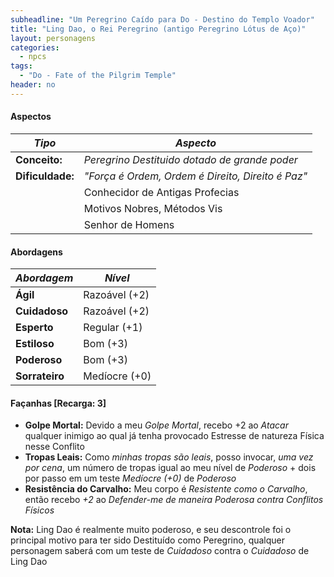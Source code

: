 ```yaml
---
subheadline: "Um Peregrino Caído para Do - Destino do Templo Voador" 
title: "Ling Dao, o Rei Peregrino (antigo Peregrino Lótus de Aço)"
layout: personagens
categories:
  - npcs
tags:
  - "Do - Fate of the Pilgrim Temple"
header: no
---
```



#### Aspectos

| ***Tipo*** | ***Aspecto*** |
|-|-|
| **Conceito:** | _Peregrino Destituido dotado de grande poder_ | 
| **Dificuldade:** | _"Força é Ordem, Ordem é Direito, Direito é Paz"_ |
| | Conhecidor de Antigas Profecias |
| | Motivos Nobres, Métodos Vis |
| | Senhor de Homens |

#### Abordagens

| ***Abordagem*** | ***Nível*** |
|-|-|
| **Ágil** | Razoável (+2) |
| **Cuidadoso** | Razoável (+2) |
| **Esperto** | Regular (+1) |
| **Estiloso** | Bom (+3) |
| **Poderoso** | Bom (+3) |
| **Sorrateiro** | Medíocre (+0) |

#### Façanhas [Recarga: 3]

+ **Golpe Mortal:** Devido a meu _Golpe Mortal_, recebo +2 ao _Atacar_ qualquer inimigo ao qual já tenha provocado Estresse de natureza Física nesse Conflito
+ **Tropas Leais:** Como _minhas tropas são leais_, posso invocar, _uma vez por cena_, um número de tropas igual ao meu nível de _Poderoso_ + dois por passo em um teste _Medíocre (+0)_ de _Poderoso_
+ **Resistência do Carvalho:** Meu corpo é _Resistente como o Carvalho_, então recebo _+2_ ao _Defender-me de maneira Poderosa contra Conflitos Físicos_

**Nota:** Ling Dao é realmente muito poderoso, e seu descontrole foi o principal motivo para ter sido Destituído como Peregrino, qualquer personagem saberá com um teste de _Cuidadoso_ contra o _Cuidadoso_ de Ling Dao

